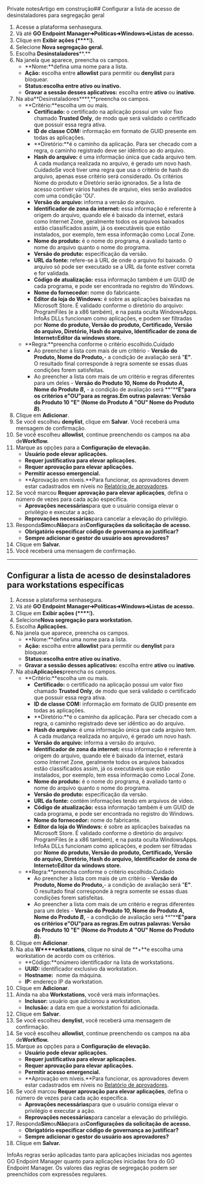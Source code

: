 Private notesArtigo em construção## Configurar a lista de acesso de desinstaladores para segregação geral

1. Acesse a plataforma senhasegura.
2. Vá até **GO Endpoint Manager➔Políticas➔Windows➔Listas de acesso.**
3. Clique em **Exibir ações (****⁝).**
4. Selecione **Nova segregação geral.**
5. Escolha **Desinstaladores****.**
6. Na janela que aparece, preencha os campos.
	* **Nome:**defina uma nome para a lista.
	* **Ação:** escolha entre **allowlist** para permitir ou **denylist** para bloquear.
	* **Status:**escolha entre **ativo** ou **inativo****.**
	* **Gravar a sessão desses aplicativos:** escolha entre **ativo** ou **inativo**.
7. Na aba**Desinstaladores****,**preencha os campos.
	* **Critério:**escolha um ou mais.
		+ **Certificado:** o certificado na aplicação possui um valor fixo chamado **Trusted Only**, de modo que será validado o certificado que possuir essa regra ativa.
		+ **ID de classe COM:** informação em formato de GUID presente em todas as aplicações.
		+ **Diretório:**é o caminho da aplicação. Para ser checado com a regra, o caminho registrado deve ser idêntico ao do arquivo.
		+ **Hash do arquivo:** é uma informação única que cada arquivo tem. A cada mudança realizada no arquivo, é gerado um novo hash.  
		CuidadoSe você tiver uma regra que usa o critério de hash do arquivo, apenas esse critério será considerado. Os critérios Nome do produto e Diretório serão ignorados. Se a lista de acesso contiver vários hashes de arquivo, eles serão avaliados com uma condição 'OU'.
		+ **Versão do arquivo:** informa a versão do arquivo.
		+ **Identificador de zona da internet:** essa informação é referente à origem do arquivo, quando ele é baixado da internet, estará como Internet Zone, geralmente todos os arquivos baixados estão classificados assim, já os executáveis que estão instalados, por exemplo, tem essa informação como Local Zone.
		+ **Nome do produto:** é o nome do programa, é avaliado tanto o nome do arquivo quanto o nome do programa.
		+ **Versão do produto:** especificação da versão.
		+ **URL da fonte:** refere\-se à URL de onde o arquivo foi baixado. O arquivo só pode ser executado se a URL da fonte estiver correta e for validada.
		+ **Código de atualização:** essa informação também é um GUID de cada programa, e pode ser encontrada no registro do Windows.
		+ **Nome do fornecedor:** nome do fabricante.
		+ **Editor da loja do Windows:** é sobre as aplicações baixadas na Microsoft Store. É validado conforme o diretório do arquivo: ProgramFiles (e a x86 também), e na pasta oculta WindowsApps.  
		InfoAs DLLs funcionam como aplicações, e podem ser filtradas por **Nome do produto, Versão do produto, Certificado, Versão do arquivo, Diretório, Hash do arquivo, Identificador de zona de Internet**e**Editor da windows store.**
	* **Regra:**preencha conforme o critério escolhido.Cuidado
		+ Ao preencher a lista com mais de um critério \- **Versão do Produto, Nome do Produto,**\- a condição de avaliação será "**E"**. O resultado final corresponde à regra somente se essas duas condições forem satisfeitas.
		+ Ao preencher a lista com mais de um critério e regras diferentes para um deles \- **Versão do Produto 10, Nome do Produto *A*, Nome do Produto *B*,** \- a condição de avaliação será **"****E"**para os critérios e**"OU"**para as regras**.**Em outras palavras**: Versão do Produto 10 "E" (Nome do Produto *A* "OU" Nome do Produto *B*).**
8. Clique em **Adicionar**.
9. Se você escolheu **denylist**, clique em **Salvar**. Você receberá uma mensagem de confirmação.
10. Se você escolheu **allowlist**, continue preenchendo os campos na aba de**Workflow.**
11. Marque as opções para a **Configuração de elevação.**
	* **Usuário pode elevar aplicações.**
	* **Requer justificativa para elevar aplicações.**
	* **Requer aprovação para elevar aplicações.**
	* **Permitir acesso emergencial.**
	* **Aprovação em níveis.**Para funcionar, os aprovadores devem estar cadastrados em níveis no [Relatório de aprovadores](https://docs.senhasegura.io/v3-33/docs/pt/go-endpoint-manager-windows-approval-workflow-1).
12. Se você marcou **Requer aprovação para elevar aplicações**, defina o número de vezes para cada ação específica.
	* **Aprovações necessárias**para que o usuário consiga elevar o privilégio e executar a ação.
	* **Reprovações necessárias**para cancelar a elevação do privilégio.
13. Responda**Sim**ou**Não**para as**Configurações da solicitação de acesso.**
	* **Obrigatório especificar código de governança ao justificar?**
	* **Sempre adicionar o gestor do usuário aos aprovadores?**
14. Clique em **Salvar.**
15. Você receberá uma mensagem de confirmação.



---

## Configurar a lista de acesso de desinstaladores para workstations específicas

1. Acesse a plataforma senhasegura.
2. Vá até **GO Endpoint Manager➔Políticas➔Windows➔Listas de acesso.**
3. Clique em **Exibir ações (****⁝).**
4. Selecione**Nova segregação para workstation.**
5. Escolha **Aplicações.**
6. Na janela que aparece, preencha os campos.
	* **Nome:**defina uma nome para a lista.
	* **Ação:** escolha entre **allowlist** para permitir ou **denylist** para bloquear.
	* **Status:**escolha entre **ativo** ou **inativo****.**
	* **Gravar a sessão desses aplicativos:** escolha entre **ativo** ou **inativo**.
7. Na aba**Aplicações**preencha os campos.
	* **Critério:**escolha um ou mais.
		+ **Certificado:** o certificado na aplicação possui um valor fixo chamado **Trusted Only**, de modo que será validado o certificado que possuir essa regra ativa.
		+ **ID de classe COM:** informação em formato de GUID presente em todas as aplicações.
		+ **Diretório:**é o caminho da aplicação. Para ser checado com a regra, o caminho registrado deve ser idêntico ao do arquivo.
		+ **Hash do arquivo:** é uma informação única que cada arquivo tem. A cada mudança realizada no arquivo, é gerado um novo hash.
		+ **Versão do arquivo:** informa a versão do arquivo.
		+ **Identificador de zona da internet:** essa informação é referente à origem do arquivo, quando ele é baixado da internet, estará como Internet Zone, geralmente todos os arquivos baixados estão classificados assim, já os executáveis que estão instalados, por exemplo, tem essa informação como Local Zone.
		+ **Nome do produto:** é o nome do programa, é avaliado tanto o nome do arquivo quanto o nome do programa.
		+ **Versão do produto:** especificação da versão.
		+ **URL da fonte:** contém informações tendo em arquivos de vídeo.
		+ **Código de atualização:** essa informação também é um GUID de cada programa, e pode ser encontrada no registro do Windows.
		+ **Nome do fornecedor:** nome do fabricante.
		+ **Editor da loja do Windows:** é sobre as aplicações baixadas na Microsoft Store. É validado conforme o diretório do arquivo: ProgramFiles (e a x86 também), e na pasta oculta WindowsApps.  
		InfoAs DLLs funcionam como aplicações, e podem ser filtradas por **Nome do produto, Versão do produto, Certificado, Versão do arquivo, Diretório, Hash do arquivo, Identificador de zona de Internet**e**Editor da windows store.**
	* **Regra:**preencha conforme o critério escolhido.Cuidado
		+ Ao preencher a lista com mais de um critério \- **Versão do Produto, Nome do Produto,**\- a condição de avaliação será "**E"**. O resultado final corresponde à regra somente se essas duas condições forem satisfeitas.
		+ Ao preencher a lista com mais de um critério e regras diferentes para um deles \- **Versão do Produto 10, Nome do Produto *A*, Nome do Produto *B*,** \- a condição de avaliação será **"****E"**para os critérios e**"OU"**para as regras**.**Em outras palavras**: Versão do Produto 10 "E" (Nome do Produto *A* "OU" Nome do Produto *B*).**
8. Clique em **Adicionar**.
9. Na aba **W****orkstations**, clique no sinal de **\+**e escolha uma workstation de acordo com os critérios.
	* **Código:**onúmero identificador na lista de workstations.
	* **UUID:** identificador exclusivo da workstation.
	* **Hostname:**  nome da máquina.
	* **IP:** endereço IP da workstation.
10. Clique em **Adicionar**.
11. Ainda na aba **Workstations**, você verá mais informações.
	* **Inclusor:** usuário que adicionou a workstation.
	* **Inclusão:** a data em que a workstation foi adicionada.
12. Clique em **Salvar**.
13. Se você escolheu **denylist**, você receberá uma mensagem de confirmação.
14. Se você escolheu **allowlist**, continue preenchendo os campos na aba de**Workflow.**
15. Marque as opções para a **Configuração de elevação.**
	* **Usuário pode elevar aplicações.**
	* **Requer justificativa para elevar aplicações.**
	* **Requer aprovação para elevar aplicações.**
	* **Permitir acesso emergencial.**
	* **Aprovação em níveis.**Para funcionar, os aprovadores devem estar cadastrados em níveis no [Relatório de aprovadores](https://docs.senhasegura.io/v3-33/docs/pt/go-endpoint-manager-windows-approval-workflow-1).
16. Se você marcou **Requer aprovação para elevar aplicações**, defina o número de vezes para cada ação específica.
	* **Aprovações necessárias**para que o usuário consiga elevar o privilégio e executar a ação.
	* **Reprovações necessárias**para cancelar a elevação do privilégio.
17. Responda**Sim**ou**Não**para as**Configurações da solicitação de acesso.**
	* **Obrigatório especificar código de governança ao justificar?**
	* **Sempre adicionar o gestor do usuário aos aprovadores?**
18. Clique em **Salvar.**

InfoAs regras serão aplicadas tanto para aplicações iniciadas nos agentes GO Endpoint Manager quanto para aplicações iniciadas fora do GO Endpoint Manager. Os valores das regras de segregação podem ser preenchidos com expressões regulares.  
  


  


